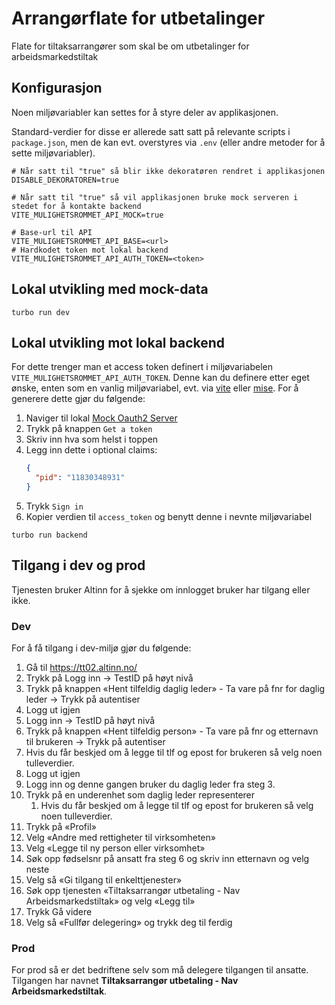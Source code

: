 # Arrangørflate for utbetalinger

Flate for tiltaksarrangører som skal be om utbetalinger for arbeidsmarkedstiltak

## Konfigurasjon

Noen miljøvariabler kan settes for å styre deler av applikasjonen.

Standard-verdier for disse er allerede satt satt på relevante scripts i `package.json`,
men de kan evt. overstyres via `.env` (eller andre metoder for å sette miljøvariabler).

```
# Når satt til "true" så blir ikke dekoratøren rendret i applikasjonen
DISABLE_DEKORATOREN=true

# Når satt til "true" så vil applikasjonen bruke mock serveren i stedet for å kontakte backend
VITE_MULIGHETSROMMET_API_MOCK=true

# Base-url til API
VITE_MULIGHETSROMMET_API_BASE=<url>
# Hardkodet token mot lokal backend
VITE_MULIGHETSROMMET_API_AUTH_TOKEN=<token>
```

## Lokal utvikling med mock-data

```
turbo run dev
```

## Lokal utvikling mot lokal backend

For dette trenger man et access token definert i miljøvariabelen `VITE_MULIGHETSROMMET_API_AUTH_TOKEN`.
Denne kan du definere etter eget ønske, enten som en vanlig miljøvariabel, evt.
via [vite](https://vite.dev/guide/env-and-mode.html#env-files)
eller [mise](https://mise.jdx.dev/environments/#using-environment-variables).
For å generere dette gjør du følgende:

1. Naviger til lokal [Mock Oauth2 Server](http://localhost:8081/tokenx/debugger)
2. Trykk på knappen `Get a token`
3. Skriv inn hva som helst i toppen
4. Legg inn dette i optional claims:
   ```json
   {
     "pid": "11830348931"
   }
   ```
5. Trykk `Sign in`
6. Kopier verdien til `access_token` og benytt denne i nevnte miljøvariabel

```
turbo run backend
```

## Tilgang i dev og prod

Tjenesten bruker Altinn for å sjekke om innlogget bruker har tilgang eller ikke.

### Dev

For å få tilgang i dev-miljø gjør du følgende:

1. Gå til https://tt02.altinn.no/
2. Trykk på Logg inn -> TestID på høyt nivå
3. Trykk på knappen «Hent tilfeldig daglig leder» - Ta vare på fnr for daglig leder -> Trykk på autentiser
4. Logg ut igjen
5. Logg inn -> TestID på høyt nivå
6. Trykk på knappen «Hent tilfeldig person» - Ta vare på fnr og etternavn til brukeren -> Trykk på autentiser
7. Hvis du får beskjed om å legge til tlf og epost for brukeren så velg noen tulleverdier.
8. Logg ut igjen
9. Logg inn og denne gangen bruker du daglig leder fra steg 3.
10. Trykk på en underenhet som daglig leder representerer
    1. Hvis du får beskjed om å legge til tlf og epost for brukeren så velg noen tulleverdier.
11. Trykk på «Profil»
12. Velg «Andre med rettigheter til virksomheten»
13. Velg «Legge til ny person eller virksomhet»
14. Søk opp fødselsnr på ansatt fra steg 6 og skriv inn etternavn og velg neste
15. Velg så «Gi tilgang til enkelttjenester»
16. Søk opp tjenesten «Tiltaksarrangør utbetaling - Nav Arbeidsmarkedstiltak» og velg «Legg til»
17. Trykk Gå videre
18. Velg så «Fullfør delegering» og trykk deg til ferdig

### Prod

For prod så er det bedriftene selv som må delegere tilgangen til ansatte.
Tilgangen har navnet **Tiltaksarrangør utbetaling - Nav Arbeidsmarkedstiltak**.
